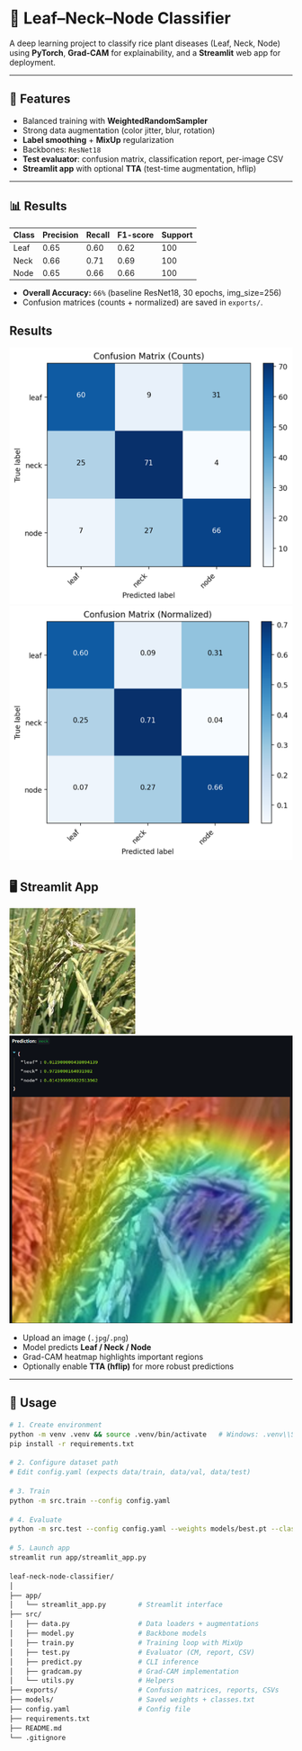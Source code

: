 # 🌿 Leaf–Neck–Node Classifier

A deep learning project to classify rice plant diseases (Leaf, Neck, Node) using **PyTorch**, **Grad-CAM** for explainability, and a **Streamlit** web app for deployment.

---

## 🚀 Features
- Balanced training with **WeightedRandomSampler**
- Strong data augmentation (color jitter, blur, rotation)
- **Label smoothing** + **MixUp** regularization
- Backbones: `ResNet18` 
- **Test evaluator**: confusion matrix, classification report, per-image CSV
- **Streamlit app** with optional **TTA** (test-time augmentation, hflip)

---

## 📊 Results

| Class | Precision | Recall | F1-score | Support |
|-------|-----------|--------|----------|---------|
| Leaf  | 0.65      | 0.60   | 0.62     | 100     |
| Neck  | 0.66      | 0.71   | 0.69     | 100     |
| Node  | 0.65      | 0.66   | 0.66     | 100     |

- **Overall Accuracy:** `66%` (baseline ResNet18, 30 epochs, img_size=256)  
- Confusion matrices (counts + normalized) are saved in `exports/`.

## Results

![Confusion Matrix](docs/confusion_counts.png)
![Normalized Confusion Matrix](docs/confusion_norm.png)


## 🖥️ Streamlit App

![Upload Panel](docs/app_upload.jpg)
![Prediction Result](docs/app_result.png)

- Upload an image (`.jpg`/`.png`)
- Model predicts **Leaf / Neck / Node**
- Grad-CAM heatmap highlights important regions
- Optionally enable **TTA (hflip)** for more robust predictions


---

## 🔧 Usage

```bash
# 1. Create environment
python -m venv .venv && source .venv/bin/activate   # Windows: .venv\\Scripts\\activate
pip install -r requirements.txt

# 2. Configure dataset path
# Edit config.yaml (expects data/train, data/val, data/test)

# 3. Train
python -m src.train --config config.yaml

# 4. Evaluate
python -m src.test --config config.yaml --weights models/best.pt --classes models/classes.txt

# 5. Launch app
streamlit run app/streamlit_app.py

leaf-neck-node-classifier/
│
├── app/
│   └── streamlit_app.py        # Streamlit interface
├── src/
│   ├── data.py                 # Data loaders + augmentations
│   ├── model.py                # Backbone models
│   ├── train.py                # Training loop with MixUp
│   ├── test.py                 # Evaluator (CM, report, CSV)
│   ├── predict.py              # CLI inference
│   ├── gradcam.py              # Grad-CAM implementation
│   └── utils.py                # Helpers
├── exports/                    # Confusion matrices, reports, CSVs
├── models/                     # Saved weights + classes.txt
├── config.yaml                 # Config file
├── requirements.txt
├── README.md
└── .gitignore